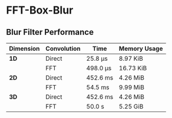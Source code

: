 # FFT-Box-Blur

## Blur Filter Performance 

| Dimension | Convolution        | Time       | Memory Usage |
|-----------|--------------------|------------|--------------|
| **1D**    | Direct             | 25.8 μs    | 8.97 KiB     |
|           | FFT                | 498.0 μs   | 16.73 KiB    |
| **2D**    | Direct             | 452.6 ms   | 4.26 MiB     |
|           | FFT                | 54.5 ms    | 9.99 MiB     |
| **3D**    | Direct             | 452.6 ms   | 4.26 MiB     |
|           | FFT                | 50.0 s     | 5.25 GiB     |

